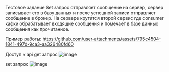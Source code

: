 Тестовое задание
Set запрос отправляет сообщение на сервер, сервер записывает его в базу данных и после успешной записи отправляет сообщение в брокер.
На сервере крутится второй сервис где consumer кафки обрабатывает входящие сообщения и помечает в базе данных сообщения как прочитанное.

Пример работы:
https://github.com/user-attachments/assets/795c4504-1841-497d-9ca3-aa326480fd60


Доступ к api
get запрос
![image](https://github.com/user-attachments/assets/479b4bf0-1ef9-49d5-b00b-f434f6550624)

set запрос
![image](https://github.com/user-attachments/assets/978ac039-7173-4c1e-b539-ef3b92884ed8)
